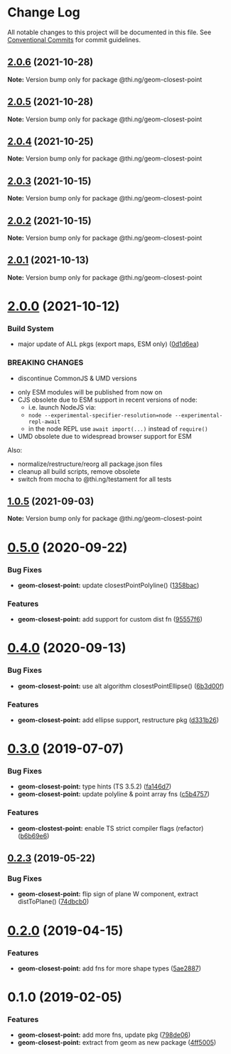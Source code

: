 # Change Log

All notable changes to this project will be documented in this file.
See [Conventional Commits](https://conventionalcommits.org) for commit guidelines.

## [2.0.6](https://github.com/thi-ng/umbrella/compare/@thi.ng/geom-closest-point@2.0.5...@thi.ng/geom-closest-point@2.0.6) (2021-10-28)

**Note:** Version bump only for package @thi.ng/geom-closest-point





## [2.0.5](https://github.com/thi-ng/umbrella/compare/@thi.ng/geom-closest-point@2.0.4...@thi.ng/geom-closest-point@2.0.5) (2021-10-28)

**Note:** Version bump only for package @thi.ng/geom-closest-point





## [2.0.4](https://github.com/thi-ng/umbrella/compare/@thi.ng/geom-closest-point@2.0.3...@thi.ng/geom-closest-point@2.0.4) (2021-10-25)

**Note:** Version bump only for package @thi.ng/geom-closest-point





## [2.0.3](https://github.com/thi-ng/umbrella/compare/@thi.ng/geom-closest-point@2.0.2...@thi.ng/geom-closest-point@2.0.3) (2021-10-15)

**Note:** Version bump only for package @thi.ng/geom-closest-point





## [2.0.2](https://github.com/thi-ng/umbrella/compare/@thi.ng/geom-closest-point@2.0.1...@thi.ng/geom-closest-point@2.0.2) (2021-10-15)

**Note:** Version bump only for package @thi.ng/geom-closest-point





## [2.0.1](https://github.com/thi-ng/umbrella/compare/@thi.ng/geom-closest-point@2.0.0...@thi.ng/geom-closest-point@2.0.1) (2021-10-13)

**Note:** Version bump only for package @thi.ng/geom-closest-point





# [2.0.0](https://github.com/thi-ng/umbrella/compare/@thi.ng/geom-closest-point@1.0.5...@thi.ng/geom-closest-point@2.0.0) (2021-10-12)


### Build System

* major update of ALL pkgs (export maps, ESM only) ([0d1d6ea](https://github.com/thi-ng/umbrella/commit/0d1d6ea9fab2a645d6c5f2bf2591459b939c09b6))


### BREAKING CHANGES

* discontinue CommonJS & UMD versions

- only ESM modules will be published from now on
- CJS obsolete due to ESM support in recent versions of node:
  - i.e. launch NodeJS via:
  - `node --experimental-specifier-resolution=node --experimental-repl-await`
  - in the node REPL use `await import(...)` instead of `require()`
- UMD obsolete due to widespread browser support for ESM

Also:
- normalize/restructure/reorg all package.json files
- cleanup all build scripts, remove obsolete
- switch from mocha to @thi.ng/testament for all tests






##  [1.0.5](https://github.com/thi-ng/umbrella/compare/@thi.ng/geom-closest-point@1.0.4...@thi.ng/geom-closest-point@1.0.5) (2021-09-03) 

**Note:** Version bump only for package @thi.ng/geom-closest-point 

#  [0.5.0](https://github.com/thi-ng/umbrella/compare/@thi.ng/geom-closest-point@0.4.0...@thi.ng/geom-closest-point@0.5.0) (2020-09-22) 

###  Bug Fixes 

- **geom-closest-point:** update closestPointPolyline() ([1358bac](https://github.com/thi-ng/umbrella/commit/1358bac1a95359340b19adb91b1813edf3e1645a)) 

###  Features 

- **geom-closest-point:** add support for custom dist fn ([95557f6](https://github.com/thi-ng/umbrella/commit/95557f6716071a92433868ce8536ca1c38a54073)) 

#  [0.4.0](https://github.com/thi-ng/umbrella/compare/@thi.ng/geom-closest-point@0.3.44...@thi.ng/geom-closest-point@0.4.0) (2020-09-13) 

###  Bug Fixes 

- **geom-closest-point:** use alt algorithm closestPointEllipse() ([6b3d00f](https://github.com/thi-ng/umbrella/commit/6b3d00ff84aba9a430e50e2a0a9d7e0e15e95d02)) 

###  Features 

- **geom-closest-point:** add ellipse support, restructure pkg ([d331b26](https://github.com/thi-ng/umbrella/commit/d331b26fc0a0d16ed2775a784ab709ab3b6dcf60)) 

#  [0.3.0](https://github.com/thi-ng/umbrella/compare/@thi.ng/geom-closest-point@0.2.3...@thi.ng/geom-closest-point@0.3.0) (2019-07-07) 

###  Bug Fixes 

- **geom-closest-point:** type hints (TS 3.5.2) ([fa146d7](https://github.com/thi-ng/umbrella/commit/fa146d7)) 
- **geom-closest-point:** update polyline & point array fns ([c5b4757](https://github.com/thi-ng/umbrella/commit/c5b4757)) 

###  Features 

- **geom-clostest-point:** enable TS strict compiler flags (refactor) ([b6b69e6](https://github.com/thi-ng/umbrella/commit/b6b69e6)) 

##  [0.2.3](https://github.com/thi-ng/umbrella/compare/@thi.ng/geom-closest-point@0.2.2...@thi.ng/geom-closest-point@0.2.3) (2019-05-22) 

###  Bug Fixes 

- **geom-closest-point:** flip sign of plane W component, extract distToPlane() ([74dbcb0](https://github.com/thi-ng/umbrella/commit/74dbcb0)) 

#  [0.2.0](https://github.com/thi-ng/umbrella/compare/@thi.ng/geom-closest-point@0.1.13...@thi.ng/geom-closest-point@0.2.0) (2019-04-15) 

###  Features 

- **geom-closest-point:** add fns for more shape types ([5ae2887](https://github.com/thi-ng/umbrella/commit/5ae2887)) 

#  0.1.0 (2019-02-05) 

###  Features 

- **geom-closest-point:** add more fns, update pkg ([798de06](https://github.com/thi-ng/umbrella/commit/798de06)) 
- **geom-closest-point:** extract from geom as new package ([4ff5005](https://github.com/thi-ng/umbrella/commit/4ff5005))
